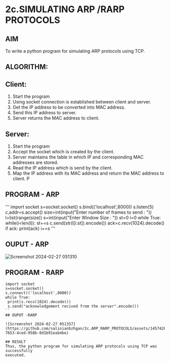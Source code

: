 # 2c.SIMULATING ARP /RARP PROTOCOLS
## AIM
To write a python program for simulating ARP protocols using TCP.
## ALGORITHM:
## Client:
1. Start the program
2. Using socket connection is established between client and server.
3. Get the IP address to be converted into MAC address.
4. Send this IP address to server.
5. Server returns the MAC address to client.
## Server:
1. Start the program
2. Accept the socket which is created by the client.
3. Server maintains the table in which IP and corresponding MAC addresses are
stored.
4. Read the IP address which is send by the client.
5. Map the IP address with its MAC address and return the MAC address to client.
P
## PROGRAM - ARP
'''
import socket
s=socket.socket()
s.bind(('localhost',8000))
s.listen(5)
c,addr=s.accept()
size=int(input("Enter number of frames to send : "))
l=list(range(size))
s=int(input("Enter Window Size : "))
st=0
i=0
while True:
 while(i<len(l)):
 st+=s
 c.send(str(l[i:st]).encode())
 ack=c.recv(1024).decode()
 if ack:
 print(ack)
 i+=s
'''


## OUPUT - ARP
![Screenshot 2024-02-27 051310](https://github.com/salinianbzhgan/2c.ARP_RARP_PROTOCOLS/assets/145742862/29b9eecd-e195-498f-8b40-5dc362bce761)

## PROGRAM - RARP
```
import socket
s=socket.socket()
s.connect(('localhost',8000))
while True: 
 print(s.recv(1024).decode())
 s.send("acknowledgement recived from the server".encode())
``
## OUPUT -RARP

![Screenshot 2024-02-27 051357](https://github.com/salinianbzhgan/2c.ARP_RARP_PROTOCOLS/assets/145742862/b4e68c0a-7653-4ced-958b-8d1b91eab4be)

## RESULT
Thus, the python program for simulating ARP protocols using TCP was successfully 
executed.
